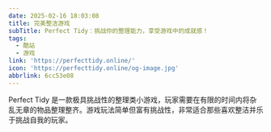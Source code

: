 ```yaml
---
date: 2025-02-16 18:03:08
title: 完美整洁游戏
subTitle: Perfect Tidy：挑战你的整理能力，享受游戏中的成就感！
tags:
  - 酷站
  - 游戏
link: 'https://perfecttidy.online/'
icon: 'https://perfecttidy.online/og-image.jpg'
abbrlink: 6cc53e08
---
```


Perfect Tidy 是一款极具挑战性的整理类小游戏，玩家需要在有限的时间内将杂乱无章的物品整理整齐。游戏玩法简单但富有挑战性，非常适合那些喜欢整洁并乐于挑战自我的玩家。